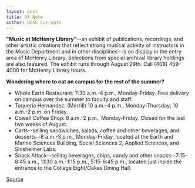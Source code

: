 ```yaml
---
layout: post
title: Of Note
author: UCSC Currents
---
```


**"Music at McHenry Library"**\--an exhibit of publications, recordings, and other artistic creations that reflect strong musical activity of instructors in the Music Department and in other disciplines--is on display in the entry area of McHenry Library. Selections from special archival library holdings are also featured. The exhibit runs through August 29th. Call (408) 459-4000 for McHenry Library hours.

**Wondering where to eat on campus for the rest of the summer?**
* Whole Earth Restaurant: 7:30 a.m.-4 p.m., Monday-Friday. Free delivery on campus over the summer to faculty and staff.
* Taqueria Hernandez: (Merrill) 10 a.m.-4 p.m., Monday-Thursday; 10 a.m.-2 p.m. on Friday.
* Cowell Coffee Shop: 8 a.m.-2 p.m., Monday-Friday. Closed for the last two weeks of August.
* Carts--selling sandwiches, salads, coffee and other beverages, and desserts--8 a.m.-3 p.m., Monday-Friday, located at the Earth and Marine Sciences Building, Social Sciences 2, Applied Sciences, and Sinsheimer Labs.
* Snack Attack--selling beverages, chips, candy and other snacks--7:15-8:45 a.m., 11:30 a.m.-1:15 p.m., 5:15-6:45 p.m., located just inside the entrance to the College Eight/Oakes Dining Hall.

[Source](http://www1.ucsc.edu/oncampus/currents/97-07-21/ofnote.htm "Permalink to Of Note: 07-21-97")
